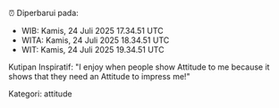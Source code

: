 ⏰ Diperbarui pada:
- WIB: Kamis, 24 Juli 2025 17.34.51 UTC
- WITA: Kamis, 24 Juli 2025 18.34.51 UTC
- WIT: Kamis, 24 Juli 2025 19.34.51 UTC

Kutipan Inspiratif:
"I enjoy when people show Attitude to me because it shows that they need an Attitude to impress me!"


Kategori: attitude

